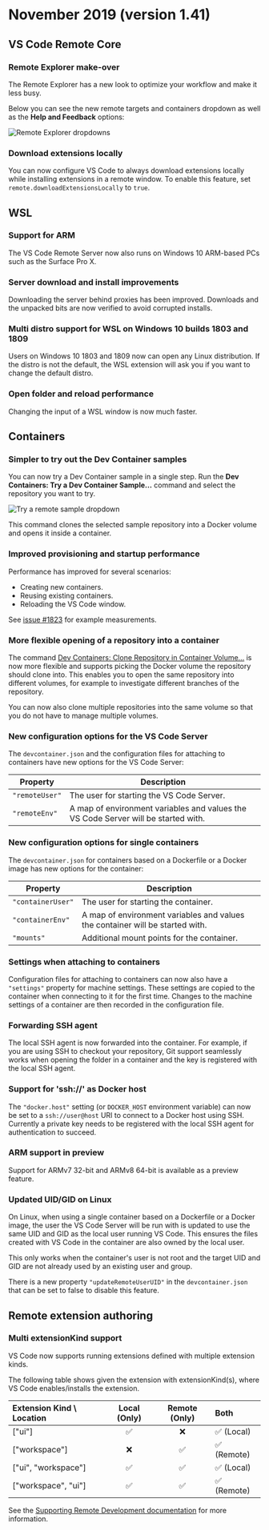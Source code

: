 # November 2019 (version 1.41)

## VS Code Remote Core

### Remote Explorer make-over

The Remote Explorer has a new look to optimize your workflow and make it less busy.

Below you can see the new remote targets and containers dropdown as well as the **Help and Feedback** options:

![Remote Explorer dropdowns](images/1_41/remote-explorer.gif)

### Download extensions locally

You can now configure VS Code to always download extensions locally while installing extensions in a remote window. To enable this feature, set `remote.downloadExtensionsLocally` to `true`.

## WSL

### Support for ARM

The VS Code Remote Server now also runs on Windows 10 ARM-based PCs such as the Surface Pro X.

### Server download and install improvements

Downloading the server behind proxies has been improved. Downloads and the unpacked bits are now verified to avoid corrupted installs.

### Multi distro support for WSL on Windows 10 builds 1803 and 1809

Users on Windows 10 1803 and 1809 now can open any Linux distribution. If the distro is not the default, the WSL extension will ask you if you want to change the default distro.

### Open folder and reload performance

Changing the input of a WSL window is now much faster.

## Containers

### Simpler to try out the Dev Container samples

You can now try a Dev Container sample in a single step. Run the **Dev Containers: Try a Dev Container Sample...** command and select the repository you want to try.

![Try a remote sample dropdown](images/1_41/remote-try-sample.png)

This command clones the selected sample repository into a Docker volume and opens it inside a container.

### Improved provisioning and startup performance

Performance has improved for several scenarios:

* Creating new containers.
* Reusing existing containers.
* Reloading the VS Code window.

See [issue #1823](https://github.com/microsoft/vscode-remote-release/issues/1823#issuecomment-557157018) for example measurements.

### More flexible opening of a repository into a container

The command [Dev Containers: Clone Repository in Container Volume...](https://code.visualstudio.com/docs/remote/containers#_quick-start-open-a-public-git-repository-in-an-isolated-container-volume) is now more flexible and supports picking the Docker volume the repository should clone into. This enables you to open the same repository into different volumes, for example to investigate different branches of the repository.

You can now also clone multiple repositories into the same volume so that you do not have to manage multiple volumes.

### New configuration options for the VS Code Server

The `devcontainer.json` and the configuration files for attaching to containers have new options for the VS Code Server:

Property | Description
-|-
`"remoteUser"` | The user for starting the VS Code Server.
`"remoteEnv"` | A map of environment variables and values the VS Code Server will be started with.

### New configuration options for single containers

The `devcontainer.json` for containers based on a Dockerfile or a Docker image has new options for the container:

Property | Description
-|-
`"containerUser"` | The user for starting the container.
`"containerEnv"` | A map of environment variables and values the container will be started with.
`"mounts"` | Additional mount points for the container.

### Settings when attaching to containers

Configuration files for attaching to containers can now also have a `"settings"` property for machine settings. These settings are copied to the container when connecting to it for the first time. Changes to the machine settings of a container are then recorded in the configuration file.

### Forwarding SSH agent

The local SSH agent is now forwarded into the container. For example, if you are using SSH to checkout your repository, Git support seamlessly works when opening the folder in a container and the key is registered with the local SSH agent.

### Support for 'ssh://' as Docker host

The `"docker.host"` setting (or `DOCKER_HOST` environment variable) can now be set to a `ssh://user@host` URI to connect to a Docker host using SSH. Currently a private key needs to be registered with the local SSH agent for authentication to succeed.

### ARM support in preview

Support for ARMv7 32-bit and ARMv8 64-bit is available as a preview feature.

### Updated UID/GID on Linux

On Linux, when using a single container based on a Dockerfile or a Docker image, the user the VS Code Server will be run with is updated to use the same UID and GID as the local user running VS Code. This ensures the files created with VS Code in the container are also owned by the local user.

This only works when the container's user is not root and the target UID and GID are not already used by an existing user and group.

There is a new property `"updateRemoteUserUID"` in the `devcontainer.json ` that can be set to false to disable this feature.

## Remote extension authoring

### Multi extensionKind support

VS Code now supports running extensions defined with multiple extension kinds.

The following table shows given the extension with extensionKind(s), where VS Code enables/installs the extension.

| Extension Kind \ Location   | Local (Only) | Remote (Only)     | Both |
| :---        |    :----:   |          :----:   | :---   |
|    ["ui"]  |  ✅        | ❌    | ✅ (Local) |
| ["workspace"]   | ❌        | ✅     | ✅ (Remote) |
| ["ui", "workspace"]   | ✅       | ✅     | ✅ (Local) |
| ["workspace", "ui"]   | ✅       | ✅     | ✅ (Remote) |

See the [Supporting Remote Development documentation](https://code.visualstudio.com/api/advanced-topics/remote-extensions#incorrect-execution-location) for more information.
